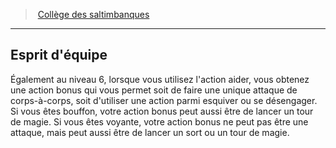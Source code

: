 ﻿> [Collège des saltimbanques](hd_bard_acrobats.md)

---

## Esprit d'équipe

Également au niveau 6, lorsque vous utilisez l'action aider, vous obtenez une action bonus qui vous permet soit de faire une unique attaque de corps-à-corps, soit d'utiliser une action parmi esquiver ou se désengager. Si vous êtes bouffon, votre action bonus peut aussi être de lancer un tour de magie. Si vous êtes voyante, votre action bonus ne peut pas être une attaque, mais peut aussi être de lancer un sort ou un tour de magie.

